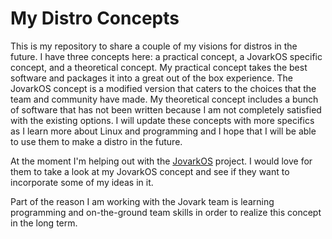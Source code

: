 # My Distro Concepts

This is my repository to share a couple of my visions for distros in the future. I have three concepts here: a practical concept, a JovarkOS specific concept, and a theoretical concept. My practical concept takes the best software and packages it into a great out of the box experience. The JovarkOS concept is a modified version that caters to the choices that the team and community have made. My theoretical concept includes a bunch of software that has not been written because I am not completely satisfied with the existing options. I will update these concepts with more specifics as I learn more about Linux and programming and I hope that I will be able to use them to make a distro in the future.

At the moment I'm helping out with the [JovarkOS](https://jovarkos.org) project. I would love for them to take a look at my JovarkOS concept and see if they want to incorporate some of my ideas in it.

Part of the reason I am working with the Jovark team is learning programming and on-the-ground team skills in order to realize this concept in the long term.
